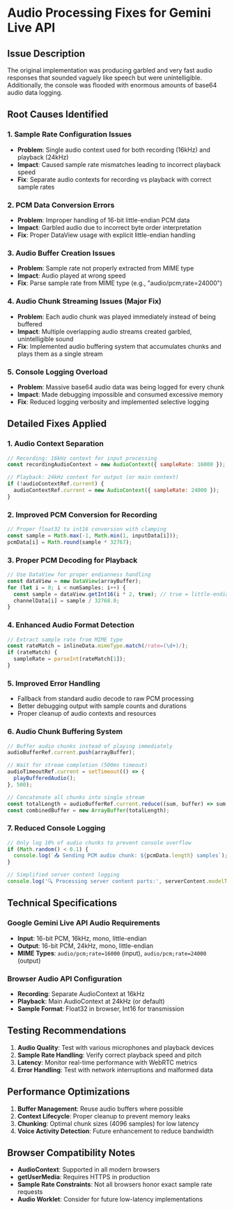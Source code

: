 # Audio Processing Fixes for Gemini Live API

## Issue Description
The original implementation was producing garbled and very fast audio responses that sounded vaguely like speech but were unintelligible. Additionally, the console was flooded with enormous amounts of base64 audio data logging.

## Root Causes Identified

### 1. Sample Rate Configuration Issues
- **Problem**: Single audio context used for both recording (16kHz) and playback (24kHz)
- **Impact**: Caused sample rate mismatches leading to incorrect playback speed
- **Fix**: Separate audio contexts for recording vs playback with correct sample rates

### 2. PCM Data Conversion Errors
- **Problem**: Improper handling of 16-bit little-endian PCM data
- **Impact**: Garbled audio due to incorrect byte order interpretation
- **Fix**: Proper DataView usage with explicit little-endian handling

### 3. Audio Buffer Creation Issues
- **Problem**: Sample rate not properly extracted from MIME type
- **Impact**: Audio played at wrong speed
- **Fix**: Parse sample rate from MIME type (e.g., "audio/pcm;rate=24000")

### 4. **Audio Chunk Streaming Issues (Major Fix)**
- **Problem**: Each audio chunk was played immediately instead of being buffered
- **Impact**: Multiple overlapping audio streams created garbled, unintelligible sound
- **Fix**: Implemented audio buffering system that accumulates chunks and plays them as a single stream

### 5. **Console Logging Overload**
- **Problem**: Massive base64 audio data was being logged for every chunk
- **Impact**: Made debugging impossible and consumed excessive memory
- **Fix**: Reduced logging verbosity and implemented selective logging

## Detailed Fixes Applied

### 1. Audio Context Separation
```javascript
// Recording: 16kHz context for input processing
const recordingAudioContext = new AudioContext({ sampleRate: 16000 });

// Playback: 24kHz context for output (or main context)
if (!audioContextRef.current) {
  audioContextRef.current = new AudioContext({ sampleRate: 24000 });
}
```

### 2. Improved PCM Conversion for Recording
```javascript
// Proper float32 to int16 conversion with clamping
const sample = Math.max(-1, Math.min(1, inputData[i]));
pcmData[i] = Math.round(sample * 32767);
```

### 3. Proper PCM Decoding for Playback
```javascript
// Use DataView for proper endianness handling
const dataView = new DataView(arrayBuffer);
for (let i = 0; i < numSamples; i++) {
  const sample = dataView.getInt16(i * 2, true); // true = little-endian
  channelData[i] = sample / 32768.0;
}
```

### 4. Enhanced Audio Format Detection
```javascript
// Extract sample rate from MIME type
const rateMatch = inlineData.mimeType.match(/rate=(\d+)/);
if (rateMatch) {
  sampleRate = parseInt(rateMatch[1]);
}
```

### 5. Improved Error Handling
- Fallback from standard audio decode to raw PCM processing
- Better debugging output with sample counts and durations
- Proper cleanup of audio contexts and resources

### 6. **Audio Chunk Buffering System**
```javascript
// Buffer audio chunks instead of playing immediately
audioBufferRef.current.push(arrayBuffer);

// Wait for stream completion (500ms timeout)
audioTimeoutRef.current = setTimeout(() => {
  playBufferedAudio();
}, 500);

// Concatenate all chunks into single stream
const totalLength = audioBufferRef.current.reduce((sum, buffer) => sum + buffer.byteLength, 0);
const combinedBuffer = new ArrayBuffer(totalLength);
```

### 7. **Reduced Console Logging**
```javascript
// Only log 10% of audio chunks to prevent console overflow
if (Math.random() < 0.1) {
  console.log(`📤 Sending PCM audio chunk: ${pcmData.length} samples`);
}

// Simplified server content logging
console.log('🔍 Processing server content parts:', serverContent.modelTurn?.parts?.length || 0);
```

## Technical Specifications

### Google Gemini Live API Audio Requirements
- **Input**: 16-bit PCM, 16kHz, mono, little-endian
- **Output**: 16-bit PCM, 24kHz, mono, little-endian
- **MIME Types**: `audio/pcm;rate=16000` (input), `audio/pcm;rate=24000` (output)

### Browser Audio API Configuration
- **Recording**: Separate AudioContext at 16kHz
- **Playback**: Main AudioContext at 24kHz (or default)
- **Sample Format**: Float32 in browser, Int16 for transmission

## Testing Recommendations

1. **Audio Quality**: Test with various microphones and playback devices
2. **Sample Rate Handling**: Verify correct playback speed and pitch
3. **Latency**: Monitor real-time performance with WebRTC metrics
4. **Error Handling**: Test with network interruptions and malformed data

## Performance Optimizations

1. **Buffer Management**: Reuse audio buffers where possible
2. **Context Lifecycle**: Proper cleanup to prevent memory leaks
3. **Chunking**: Optimal chunk sizes (4096 samples) for low latency
4. **Voice Activity Detection**: Future enhancement to reduce bandwidth

## Browser Compatibility Notes

- **AudioContext**: Supported in all modern browsers
- **getUserMedia**: Requires HTTPS in production
- **Sample Rate Constraints**: Not all browsers honor exact sample rate requests
- **Audio Worklet**: Consider for future low-latency implementations 